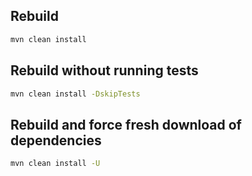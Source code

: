## Rebuild 

```bash
mvn clean install
```

## Rebuild without running tests

```bash
mvn clean install -DskipTests
```

## Rebuild and force fresh download of dependencies

```bash
mvn clean install -U
```
